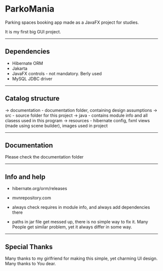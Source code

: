 # ParkoMania

Parking spaces booking app made as a JavaFX project for studies.

It is my first big GUI project.

<hr>

## Dependencies
* Hibernate ORM
* Jakarta
* JavaFX controls - not mandatory. Berly used
* MySQL JDBC driver

<hr>

## Catalog structure
-> documentation - documentation folder, containing design assumptions
-> src - source folder for this project
    -> java - contains module info and all clasess used in this program
    -> resources - hibernate config, fxml views (made using scene builder), images used in project


<hr>

## Documentation
Please check the documentation folder

<hr>

## Info and help
* hibernate.org/orm/releases
* mvnrepository.com

* always check requires in module info, and always add dependencies there
* paths in jar file get messed up, there is no simple way to fix it. Many People get similar problem, yet it always differ in some way.

<hr>

## Special Thanks
Many thanks to my girlfriend for making this simple, yet charming UI design. Many thanks to You dear.


